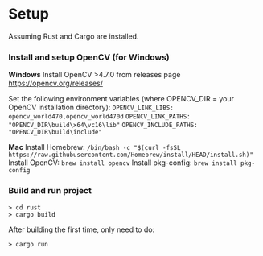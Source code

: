 # Setup

Assuming Rust and Cargo are installed. 

### Install and setup OpenCV (for Windows)
**Windows**
Install OpenCV >4.7.0 from releases page https://opencv.org/releases/

Set the following environment variables (where OPENCV_DIR = your OpenCV installation directory):
`OPENCV_LINK_LIBS: opencv_world470,opencv_world470d`
`OPENCV_LINK_PATHS: "OPENCV_DIR\build\x64\vc16\lib"`
`OPENCV_INCLUDE_PATHS: "OPENCV_DIR\build\include"`

**Mac**
Install Homebrew: `/bin/bash -c "$(curl -fsSL https://raw.githubusercontent.com/Homebrew/install/HEAD/install.sh)"`
Install OpenCV: `brew install opencv`
Install pkg-config: `brew install pkg-config`

### Build and run project 
```
> cd rust
> cargo build
```
After building the first time, only need to do:
```
> cargo run
```